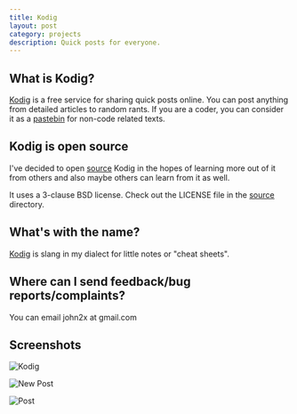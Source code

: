 ```yaml
---
title: Kodig
layout: post
category: projects
description: Quick posts for everyone.
---
```

What is Kodig?
----
[Kodig][kodig] is a free service for sharing quick posts online. You can post anything from detailed articles to random rants. If you are a coder, you can consider it as a [pastebin][] for non-code related texts.  

[pastebin]: http://pastebin.com
[kodig]: http://kodig.com

Kodig is open source
-----
I've decided to open [source][] Kodig in the hopes of learning more out of it from others and also maybe others can learn from it as well.

It uses a 3-clause BSD license. Check out the LICENSE file in the [source][] directory.

[source]: https://bitbucket.org/john2x/kodig

What's with the name?
-----
[Kodig][kodig] is slang in my dialect for little notes or "cheat sheets". 

Where can I send feedback/bug reports/complaints?
-----
You can email john2x at gmail.com

Screenshots
-----

![Kodig]({{site.repo}}images{{page.url}}/kodig.png)

![New Post]({{site.repo}}images{{page.url}}/kodig-new.png)

![Post]({{site.repo}}images{{page.url}}/kodig-post.png)

